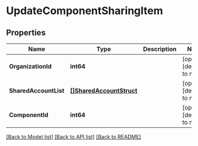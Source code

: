 # UpdateComponentSharingItem

## Properties
Name | Type | Description | Notes
------------ | ------------- | ------------- | -------------
**OrganizationId** | **int64** |  | [optional] [default to null]
**SharedAccountList** | [**[]SharedAccountStruct**](shared_account_struct.md) |  | [optional] [default to null]
**ComponentId** | **int64** |  | [optional] [default to null]

[[Back to Model list]](../README.md#documentation-for-models) [[Back to API list]](../README.md#documentation-for-api-endpoints) [[Back to README]](../README.md)


